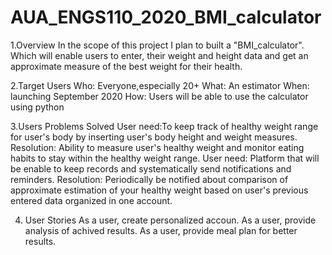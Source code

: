 # AUA_ENGS110_2020_BMI_calculator

1.Overview
	In the scope of this project I plan to built a "BMI_calculator". 
Which will enable users to enter, their weight and height data and get an approximate measure of the best weight for their health.

2.Target Users
Who: Everyone,especially 20+
What: An estimator
When: launching September 2020
How: Users will be able to use the calculator using python


3.Users Problems Solved
	User need:To keep track of healthy weight range for user's body by inserting user's body height and weight measures.
Resolution: Ability to measure user's healthy weight and monitor eating habits to stay within the healthy weight range.
	User need: Platform that will be enable to keep records and systematically send notifications and reminders.
Resolution: Periodically be notified about comparison of approximate estimation of your healthy weight based on user's previous entered data organized in one account.

4. User Stories
As a user, create personalized accoun.
As a user, provide analysis of achived results.
As a user, provide meal plan for better results.
